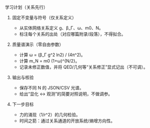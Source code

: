 学习计划（关系先行）

1) 固定不变量与符号（仅关系定义）
   - 从实体网络关系定义 g、β_Γ、ω、m0、N。
   - 标注每个关系的出处（对应哪篇附录/段落），不得拟合。

2) 质量谱演示（零自由参数）
   - 计算 ω = (β_Γ g^2 ln2) / (4π^2)。
   - 计算 m_N = m0 (1+ω)^{N/2}。
   - 记录未修正数值，并将 QED/几何等“关系修正”显式记出（不可调）。

3) 输出与核验
   - 保存不同 N 的 JSON/CSV 光谱。
   - 给出“显化 ↔ 观测”的简要对照说明，不做调参。

4) 下一步目标
   - 力的涌现（1/r^2）的几何检验。
   - 时间之箭：通过关系通道的开放系统/熵增方向性。
